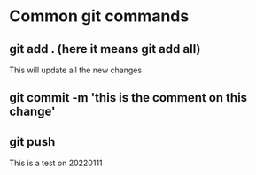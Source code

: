# Common git commands

## git add . (here it means git add all)

This will update all the new changes

## git commit -m 'this is the comment on this change'

## git push

This is a test on 20220111